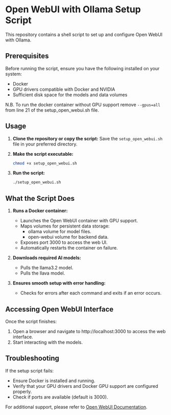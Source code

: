 # Open WebUI with Ollama Setup Script

This repository contains a shell script to set up and configure Open WebUI with Ollama.

## Prerequisites

Before running the script, ensure you have the following installed on your system:
- Docker
- GPU drivers compatible with Docker and NVIDIA
- Sufficient disk space for the models and data volumes

N.B. To run the docker container without GPU support remove ```--gpus=all``` from line 21 of the setup_open_webui.sh file.

## Usage

1. **Clone the repository or copy the script:**
   Save the `setup_open_webui.sh` file in your preferred directory.

2. **Make the script executable:**
   ```bash
   chmod +x setup_open_webui.sh
3. **Run the script:**
   ```bash
   ./setup_open_webui.sh
## What the Script Does

1. **Runs a Docker container:**

    * Launches the Open WebUI container with GPU support.
    * Maps volumes for persistent data storage:
        * ollama volume for model files.
        * open-webui volume for backend data.
    * Exposes port 3000 to access the web UI.
    * Automatically restarts the container on failure.
  
2. **Downloads required AI models:**
   
    * Pulls the llama3.2 model.
    * Pulls the llava model.
  
3. **Ensures smooth setup with error handling:**

    * Checks for errors after each command and exits if an error occurs.

## Accessing Open WebUI Interface

Once the script finishes:

1. Open a browser and navigate to http://localhost:3000 to access the web interface.
2. Start interacting with the models.

## Troubleshooting
If the setup script fails:

* Ensure Docker is installed and running.
* Verify that your GPU drivers and Docker GPU support are configured properly.
* Check if ports are available (default is 3000).

For additional support, please refer to [Open WebUI Documentation](https://docs.openwebui.com/).